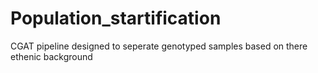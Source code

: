 # Population_startification
CGAT pipeline designed to seperate genotyped samples based on there ethenic background
